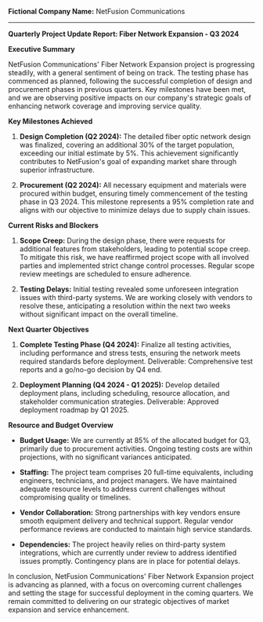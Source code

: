 **Fictional Company Name:** NetFusion Communications

---

**Quarterly Project Update Report: Fiber Network Expansion - Q3 2024**

**Executive Summary**

NetFusion Communications' Fiber Network Expansion project is progressing steadily, with a general sentiment of being on track. The testing phase has commenced as planned, following the successful completion of design and procurement phases in previous quarters. Key milestones have been met, and we are observing positive impacts on our company's strategic goals of enhancing network coverage and improving service quality.

**Key Milestones Achieved**

1. **Design Completion (Q2 2024):** The detailed fiber optic network design was finalized, covering an additional 30% of the target population, exceeding our initial estimate by 5%. This achievement significantly contributes to NetFusion's goal of expanding market share through superior infrastructure.

2. **Procurement (Q2 2024):** All necessary equipment and materials were procured within budget, ensuring timely commencement of the testing phase in Q3 2024. This milestone represents a 95% completion rate and aligns with our objective to minimize delays due to supply chain issues.

**Current Risks and Blockers**

1. **Scope Creep:** During the design phase, there were requests for additional features from stakeholders, leading to potential scope creep. To mitigate this risk, we have reaffirmed project scope with all involved parties and implemented strict change control processes. Regular scope review meetings are scheduled to ensure adherence.

2. **Testing Delays:** Initial testing revealed some unforeseen integration issues with third-party systems. We are working closely with vendors to resolve these, anticipating a resolution within the next two weeks without significant impact on the overall timeline.

**Next Quarter Objectives**

1. **Complete Testing Phase (Q4 2024):** Finalize all testing activities, including performance and stress tests, ensuring the network meets required standards before deployment. Deliverable: Comprehensive test reports and a go/no-go decision by Q4 end.

2. **Deployment Planning (Q4 2024 - Q1 2025):** Develop detailed deployment plans, including scheduling, resource allocation, and stakeholder communication strategies. Deliverable: Approved deployment roadmap by Q1 2025.

**Resource and Budget Overview**

- **Budget Usage:** We are currently at 85% of the allocated budget for Q3, primarily due to procurement activities. Ongoing testing costs are within projections, with no significant variances anticipated.
  
- **Staffing:** The project team comprises 20 full-time equivalents, including engineers, technicians, and project managers. We have maintained adequate resource levels to address current challenges without compromising quality or timelines.

- **Vendor Collaboration:** Strong partnerships with key vendors ensure smooth equipment delivery and technical support. Regular vendor performance reviews are conducted to maintain high service standards.

- **Dependencies:** The project heavily relies on third-party system integrations, which are currently under review to address identified issues promptly. Contingency plans are in place for potential delays.

In conclusion, NetFusion Communications' Fiber Network Expansion project is advancing as planned, with a focus on overcoming current challenges and setting the stage for successful deployment in the coming quarters. We remain committed to delivering on our strategic objectives of market expansion and service enhancement.